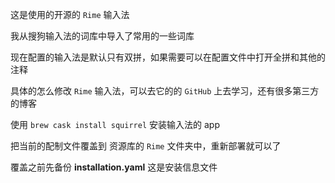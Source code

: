 这是使用的开源的 `Rime` 输入法

我从搜狗输入法的词库中导入了常用的一些词库

现在配置的输入法是默认只有双拼，如果需要可以在配置文件中打开全拼和其他的注释


具体的怎么修改 `Rime` 输入法，可以去它的的 `GitHub` 上去学习，还有很多第三方的博客

使用 `brew cask install squirrel` 安装输入法的 app

把当前的配制文件覆盖到 资源库的 `Rime` 文件夹中，重新部署就可以了

覆盖之前先备份 **installation.yaml**
这是安装信息文件
